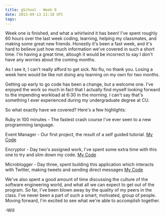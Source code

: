 ```yaml
---
title: gSchool - Week 0
date: 2013-09-13 21:18 UTC
tags:
---
```


Week one is finished, and what a whirlwind it has been! I've spent roughly 60 hours over the last week coding, learning, helping my classmates, and making some great new friends. Honestly it's been a fast week, and it's hard to believe just how much information we've covered in such a short time. I'm having a great time, altough it would be incorrect to say I don't have any worries about the coming months.

As I see it, I can't really afford to get sick. No flu, no thank you. Losing a week here would be like not doing any learning on my own for two months. 

Getting up early to go code has been a change, but a welcome one. I've enjoyed the work so much in fact that I actually find myself looking forward to the impending workload at 6:30 in the morning. I can't say that's something I ever experienced during my undergraduate degree at CU.

So what exactly have we covered? Here's a few highlights:

Ruby in 100 minutes - The fastest crash course I've ever seen to a new programming language.

Event Manager - Our first project, the result of a self guided tutorial. 
<a href='https://www.github.com/wvmitchell/event_manager' target='blank'>My Code</a>

Encryptor - Day two's assigned work, I've spent some extra time with this one to try and slim down my code.
<a href='https://www.github.com/wvmitchell/encryptor' target='blank'>My Code</a>

Microblogger - Day three, spent building this application which interacts with Twitter, making tweets and sending direct messages
<a href='https://www.github.com/wvmitchell/microblogger' target='blank'>My Code</a>

We've also spent a good amount of time discussing the culture of the software engineering world, and what all we can expect to get out of the program. So far, I've been blown away by the quality of my peers in the class. I've never been a part of such a smart, motivated, group of people. Moving forward, I'm excited to see what we're able to accomplish together.

-Will